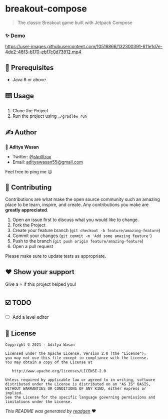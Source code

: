 
# breakout-compose

> The classic Breakout game built with Jetpack Compose

### ✨ Demo

https://user-images.githubusercontent.com/10516866/132300391-611e1d7e-4de2-46f3-b170-ebf7c0d73912.mp4

## 🦿 Prerequisites

- Java 8 or above

## ⌨️ Usage

1. Clone the Project
2. Run the project using `./gradlew run`

## ✍️ Author

👤 **Aditya Wasan**

* Twitter: <a href="https://twitter.com/skrilltrax" target="_blank">@skrilltrax</a>
* Email: adityawasan55@gmail.com

Feel free to ping me 😉

## 🤝 Contributing

Contributions are what make the open source community such an amazing place to be learn, inspire, and create. Any
contributions you make are **greatly appreciated**.

1. Open an issue first to discuss what you would like to change.
1. Fork the Project
1. Create your feature branch (`git checkout -b feature/amazing-feature`)
1. Commit your changes (`git commit -m 'Add some amazing feature'`)
1. Push to the branch (`git push origin feature/amazing-feature`)
1. Open a pull request

Please make sure to update tests as appropriate.

## ❤ Show your support

Give a ⭐️ if this project helped you!

## ☑️ TODO

- [ ] Add a level editor

## 📝 License

```
Copyright © 2021 - Aditya Wasan

Licensed under the Apache License, Version 2.0 (the "License");
you may not use this file except in compliance with the License.
You may obtain a copy of the License at

   http://www.apache.org/licenses/LICENSE-2.0

Unless required by applicable law or agreed to in writing, software
distributed under the License is distributed on an "AS IS" BASIS,
WITHOUT WARRANTIES OR CONDITIONS OF ANY KIND, either express or implied.
See the License for the specific language governing permissions and
limitations under the License.
```

_This README was generated by [readgen](https://github.com/theapache64/readgen)_ ❤

